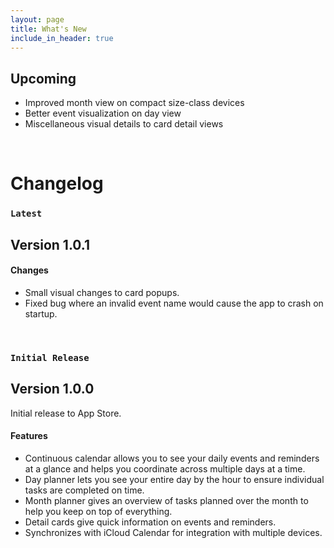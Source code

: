 ```yaml
---
layout: page
title: What's New
include_in_header: true
---
```



## Upcoming
- Improved month view on compact size-class devices
- Better event visualization on day view
- Miscellaneous visual details to card detail views

<br>

# Changelog

### `Latest`
## Version 1.0.1

#### Changes
- Small visual changes to card popups.
- Fixed bug where an invalid event name would cause the app to crash on startup.

<br>


### `Initial Release`
## Version 1.0.0

Initial release to App Store.

#### Features
- Continuous calendar allows you to see your daily events and reminders at a glance and helps you coordinate across multiple days at a time.
- Day planner lets you see your entire day by the hour to ensure individual tasks are completed on time.
- Month planner gives an overview of tasks planned over the month to help you keep on top of everything.
- Detail cards give quick information on events and reminders.
- Synchronizes with iCloud Calendar for integration with multiple devices.


<br>